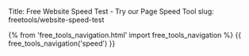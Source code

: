 Title: Free Website Speed Test - Try our Page Speed Tool
slug: freetools/website-speed-test

<div class="body-marketing">
{% from 'free_tools_navigation.html' import free_tools_navigation %}
{{
  free_tools_navigation('speed')
}}
</div>